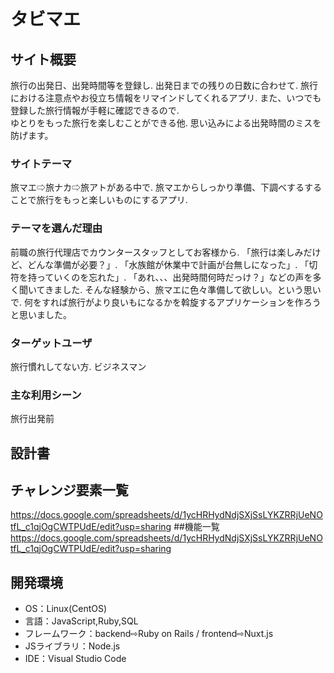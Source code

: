 # タビマエ


## サイト概要
旅行の出発日、出発時間等を登録し. 出発日までの残りの日数に合わせて. 
旅行における注意点やお役立ち情報をリマインドしてくれるアプリ. 
また、いつでも登録した旅行情報が手軽に確認できるので.  
ゆとりをもった旅行を楽しむことができる他. 
思い込みによる出発時間のミスを防げます。


### サイトテーマ
旅マエ⇨旅ナカ⇨旅アトがある中で. 
旅マエからしっかり準備、下調べするすることで旅行をもっと楽しいものにするアプリ. 
### テーマを選んだ理由
前職の旅行代理店でカウンタースタッフとしてお客様から. 
「旅行は楽しみだけど、どんな準備が必要？」. 
「水族館が休業中で計画が台無しになった」. 
「切符を持っていくのを忘れた」. 
「あれ、、、出発時間何時だっけ？」などの声を多く聞いてきました. 
そんな経験から、旅マエに色々準備して欲しい。という思いで. 
何をすれば旅行がより良いもになるかを斡旋するアプリケーションを作ろうと思いました。
### ターゲットユーザ
旅行慣れしてない方. 
ビジネスマン

### 主な利用シーン
旅行出発前

## 設計書

## チャレンジ要素一覧
https://docs.google.com/spreadsheets/d/1ycHRHydNdjSXjSsLYKZRRjUeNOtfL_c1qjOgCWTPUdE/edit?usp=sharing
##機能一覧
https://docs.google.com/spreadsheets/d/1ycHRHydNdjSXjSsLYKZRRjUeNOtfL_c1qjOgCWTPUdE/edit?usp=sharing
## 開発環境
- OS：Linux(CentOS)
- 言語：JavaScript,Ruby,SQL
- フレームワーク：backend⇨Ruby on Rails / frontend⇨Nuxt.js
- JSライブラリ：Node.js
- IDE：Visual Studio Code


